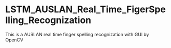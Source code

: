 # LSTM_AUSLAN_Real_Time_FigerSpelling_Recognization
This is a AUSLAN real time finger spelling recognization with GUI by OpenCV
